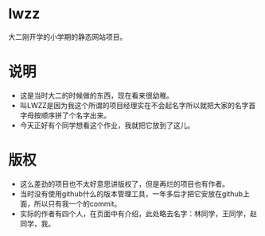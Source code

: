 # lwzz
大二刚开学的小学期的静态网站项目。

# 说明
* 这是当时大二的时候做的东西，现在看来很幼稚。
* 叫LWZZ是因为我这个所谓的项目经理实在不会起名字所以就把大家的名字首字母按顺序拼了个名字出来。
* 今天正好有个同学想看这个作业，我就把它放到了这儿。

# 版权
* 这么差劲的项目也不太好意思讲版权了，但是再烂的项目也有作者。
* 当时没有使用github什么的版本管理工具，一年多后才把它安放在github上面，所以只有我一个的commit。
* 实际的作者有四个人，在页面中有介绍，此处略去名字：林同学，王同学，赵同学，我。

